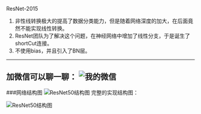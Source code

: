 ResNet-2015  
1. 非性线转换极大的提高了数据分类能力，但是随着网络深度的加大，在后面竟然不能实现线性转换。  
2. ResNet团队为了解决这个问题，在神经网络中增加了线性分支，于是诞生了shortCut连接。  
3. 不使用bias，并且引入了BN层。  


---
加微信可以聊一聊：
![我的微信](https://www.qingshanzaixian.cn/res/static/img/weixing.jpg "我的微信")
---
###网络结构图
![ResNet50结构图](https://img-blog.csdnimg.cn/20191110144827251.png?x-oss-process=image/watermark,type_ZmFuZ3poZW5naGVpdGk,shadow_10,text_aHR0cHM6Ly9ibG9nLmNzZG4ubmV0L3dlaXhpbl80NDY5NTk2OQ==,size_16,color_FFFFFF,t_70 "ResNet50")
完整的实现结构图：  

![ResNet50结构图](https://img-blog.csdnimg.cn/20191219110451136.png?x-oss-process=image/watermark,type_ZmFuZ3poZW5naGVpdGk,shadow_10,text_aHR0cHM6Ly9ibG9nLmNzZG4ubmV0L0NoZXVuZ2xlaWxlaQ==,size_16,color_FFFFFF,t_70 "ResNet50")
